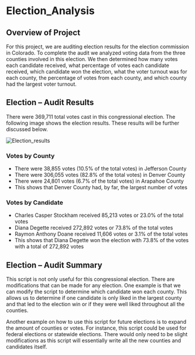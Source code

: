 # Election_Analysis

## Overview of Project

For this project, we are auditing election results for the election commission in Colorado. To complete the audit we analyzed voting data from the three counties involved in this election. We then determined how many votes each candidate received, what percentage of votes each candidate received, which candidate won the election, what the voter turnout was for each county, the percentage of votes from each county, and which county had the largest voter turnout.

## Election – Audit Results

There were 369,711 total votes cast in this congressional election. The following image shows the election results. These results will be further discussed below.

![Election_results](https://user-images.githubusercontent.com/81498850/117385367-91e04700-aeaa-11eb-826f-6037b2b957be.png)

### Votes by County

* There were 38,855 votes (10.5% of the total votes) in Jefferson County
* There were 306,055 votes (82.8% of the total votes) in Denver County
*	There were 24,801 votes (6.7% of the total votes) in Arapahoe County
*	This shows that Denver County had, by far, the largest number of votes

### Votes by Candidate

*	Charles Casper Stockham received 85,213 votes or 23.0% of the total votes
*	Diana Degette received 272,892 votes or 73.8% of the total votes
*	Raymon Anthony Doane received 11,606 votes or 3.1% of the total votes
*	This shows that Diana Degette won the election with 73.8% of the votes with a total of 272,892 votes

## Election – Audit Summary

This script is not only useful for this congressional election. There are modifications that can be made for any election. One example is that we can modify the script to determine which candidate won each county. This allows us to determine if one candidate is only liked in the largest county and that led to the election win or if they were well liked throughout all the counties.

Another example on how to use this script for future elections is to expand the amount of counties or votes. For instance, this script could be used for federal elections or statewide elections. There would only need to be slight modifications as this script will essentially write all the new counties and candidates itself. 
